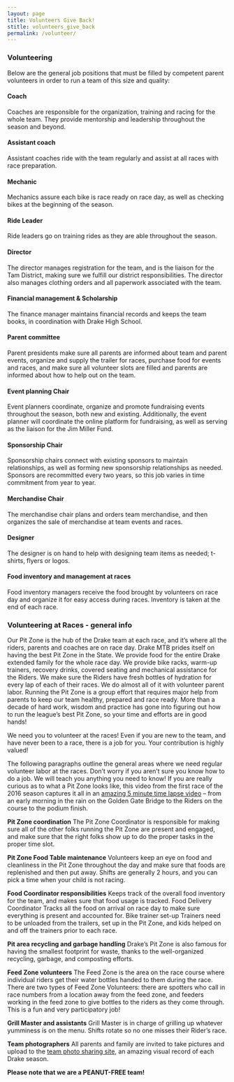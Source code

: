 ```yaml
---
layout: page
title: Volunteers Give Back!
stitle: volunteers_give_back
permalink: /volunteer/
---
```


### Volunteering

Below are the general job positions that must be filled by competent parent volunteers in order to run a team of this size and quality: 

#### Coach
Coaches are responsible for the organization, training and racing for the whole team. They provide mentorship and leadership throughout the season and beyond.

#### Assistant coach
Assistant coaches ride with the team regularly and assist at all races with race preparation.

#### Mechanic
Mechanics assure each bike is race ready on race day, as well as checking bikes at the beginning of the season.

#### Ride Leader
Ride leaders go on training rides as they are able throughout the season.

#### Director
The director manages registration for the team, and is the liaison for the Tam District, making sure we fulfill our district responsibilities. The director also manages clothing orders and all paperwork associated with the team.

#### Financial management & Scholarship
The finance manager maintains financial records and keeps the team books, in coordination with Drake High School.

#### Parent committee
Parent presidents make sure all parents are informed about team and parent events, organize and supply the trailer for races, purchase food for events and races, and make sure all volunteer slots are filled and parents are informed about how to help out on the team. 

#### Event planning Chair
Event planners coordinate, organize and promote fundraising events throughout the season, both new and existing. Additionally, the event planner will coordinate the online platform for fundraising, as well as serving as the liaison for the Jim Miller Fund.

#### Sponsorship Chair
Sponsorship chairs connect with existing sponsors to maintain relationships, as well as forming new sponsorship relationships as needed. Sponsors are recommitted every two years, so this job varies in time commitment from year to year.

#### Merchandise Chair
The merchandise chair plans and orders team merchandise, and then organizes the sale of merchandise at team events and races.

#### Designer
The designer is on hand to help with designing team items as needed; t-shirts, flyers or logos.
 
#### Food inventory and management at races
Food inventory managers receive the food brought by volunteers on race day and organize it for easy access during races. Inventory is taken at the end of each race.


### Volunteering at Races - general info

Our Pit Zone is the hub of the Drake team at each race, and it’s where all the riders, parents and coaches are on race day. Drake MTB prides itself on having the best Pit Zone in the State. We provide food for the entire Drake extended family for the whole race day. We provide bike racks, warm-up trainers, recovery drinks, covered seating and mechanical assistance for the Riders. We make sure the Riders have fresh bottles of hydration for every lap of each of their races. We do almost all of it with volunteer parent labor. Running the Pit Zone is a group effort that requires major help from parents to keep our team healthy, prepared and race ready. More than a decade of hard work, wisdom and practice has gone into figuring out how to run the league’s best Pit Zone, so your time and efforts are in good hands!

We need you to volunteer at the races! Even if you are new to the team, and have never been to a race, there is a job for you. Your contribution is highly valued!

The following paragraphs outline the general areas where we need regular volunteer labor at the races.  Don’t worry if you aren’t sure you know how to do a job. We will teach you anything you need to know!  If you are really curious as to what a Pit Zone looks like, this video from the first race of the 2016 season captures it all in an [amazing 5 minute time lapse video](https://www.youtube.com/watch?v=f01G-DY5t8U) – from an early morning in the rain on the Golden Gate Bridge to the Riders on the course to the podium finish.  

**Pit Zone coordination**
The Pit Zone Coordinator is responsible for making sure all of the other folks running the Pit Zone are present and engaged, and make sure that the right folks show up to do the proper tasks in the proper time slot.

**Pit Zone Food Table maintenance**
Volunteers keep an eye on food and cleanliness in the Pit Zone throughout the day and make sure that foods are replenished and then put away. Shifts are generally 2 hours, and you can pick a time when your child is not racing.

**Food Coordinator responsibilities**
Keeps track of the overall food inventory for the team, and makes sure that food usage is tracked.
Food Delivery Coordinator
Tracks all the food on arrival on race day to make sure everything is present and accounted for.
Bike trainer set-up
Trainers need to be unloaded from the trailers, set up in the Pit Zone, and kids helped on and off the trainers prior to each race.

**Pit area recycling and garbage handling**
Drake’s Pit Zone is also famous for having the smallest footprint for waste, thanks to the well-organized recycling, garbage, and composting efforts.

**Feed Zone volunteers**
The Feed Zone is the area on the race course where individual riders get their water bottles handed to them during the race. There are two types of Feed Zone Volunteers: there are spotters who call in race numbers from a location away from the feed zone, and feeders working in the feed zone to give bottles to the riders as they come through. This is a fun and very participatory job!

**Grill Master and assistants**
Grill Master is in charge of grilling up whatever yumminess is on the menu. Shifts rotate so no one misses their Rider’s race. 

**Team photographers**
All parents and family are invited to take pictures and upload to the [team photo sharing site,](https://goo.gl/photos/YpAmTJrjciYyz6YK7) an amazing visual record of each Drake season.

**Please note that we are a PEANUT-FREE team!**
